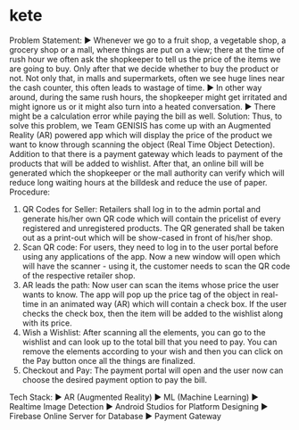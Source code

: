 # kete
Problem Statement:
►	Whenever we go to a fruit shop, a vegetable shop, a grocery shop or a mall, where things are put on a view; there at the time of rush hour we often ask the shopkeeper to tell us the price of the items we are going to buy. Only after that we decide whether to buy the product or not. Not only that, in malls and supermarkets, often we see huge lines near the cash counter, this often leads to wastage of time.
►	In other way around, during the same rush hours, the shopkeeper might get irritated and might ignore us or it might also turn into a heated conversation.
►	There might be a calculation error while paying the bill as well.
Solution:
Thus, to solve this problem, we Team GENISIS has come up with an Augmented Reality (AR) powered app which will display the price of the product we want to know through scanning the object (Real Time Object Detection). Addition to that there is a payment gateway which leads to payment of the products that will be added to wishlist. After that, an online bill will be generated which the shopkeeper or the mall authority can verify which will reduce long waiting hours at the billdesk and reduce the use of paper. 
Procedure:
1. QR Codes for Seller:
Retailers shall log in to the admin portal and generate his/her own QR code which will contain the pricelist of every registered and unregistered products. The QR generated shall be taken out as a print-out which will be show-cased in front of his/her shop.
2. Scan QR code:
For users, they need to log in to the user portal before using any applications of the app. Now a new window will open which will have the scanner - using it, the customer needs to scan the QR code of the respective retailer shop.
3. AR leads the path:
Now user can scan the items whose price the user wants to know. The app will pop up the price tag of the object in real-time in an animated way (AR) which will contain a check box. If the user checks the check box, then the item will be added to the wishlist along with its price.
4. Wish a Wishlist:
After scanning all the elements, you can go to the wishlist and can look up to the total bill that you need to pay. You can remove the elements according to your wish and then you can click on the Pay button once all the things are finalized.
5. Checkout and Pay:
The payment portal will open and the user now can choose the desired payment option to pay the bill.

Tech Stack:
►	AR (Augmented Reality)
►	ML (Machine Learning)
►	Realtime Image Detection
►	Android Studios for Platform Designing
►	Firebase Online Server for Database
►	Payment Gateway 
